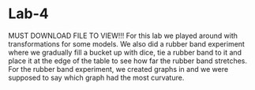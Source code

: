 # Lab-4
MUST DOWNLOAD FILE TO VIEW!!! For this lab we played around with transformations for some models. We also did a rubber band experiment where we gradually fill a bucket up with dice, tie a rubber band to it and place it at the edge of the table to see how far the rubber band stretches. For the rubber band experiment, we created graphs in and we were supposed to say which graph had the most curvature.
